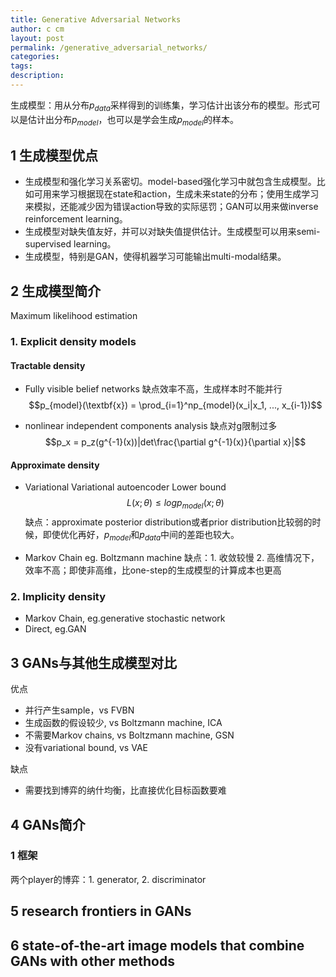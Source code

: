 ```yaml
---
title: Generative Adversarial Networks
author: c cm
layout: post
permalink: /generative_adversarial_networks/
categories:
tags:
description:
---
```


生成模型：用从分布$p_{data}$采样得到的训练集，学习估计出该分布的模型。形式可以是估计出分布$p_{model}$，也可以是学会生成$p_{model}$的样本。

## 1 生成模型优点

* 生成模型和强化学习关系密切。model-based强化学习中就包含生成模型。比如可用来学习根据现在state和action，生成未来state的分布；使用生成学习来模拟，还能减少因为错误action导致的实际惩罚；GAN可以用来做inverse reinforcement learning。
* 生成模型对缺失值友好，并可以对缺失值提供估计。生成模型可以用来semi-supervised learning。
* 生成模型，特别是GAN，使得机器学习可能输出multi-modal结果。


## 2 生成模型简介
Maximum likelihood estimation  

### 1. Explicit density models  

#### Tractable density
* Fully visible belief networks 缺点效率不高，生成样本时不能并行
$$p_{model}(\textbf{x}) = \prod_{i=1}^np_{model}(x_i|x_1, ..., x_{i-1})$$

* nonlinear independent components analysis 缺点对g限制过多
$$p_x = p_z(g^{-1}(x))|det\frac{\partial g^{-1}(x)}{\partial x}|$$

#### Approximate density
* Variational
    Variational autoencoder
    Lower bound $$L(x; \theta) \le log p_{model} (x;\theta)$$
    缺点：approximate posterior distribution或者prior distribution比较弱的时候，即使优化再好，$p_{model}$和$p_{data}$中间的差距也较大。

* Markov Chain
    eg. Boltzmann machine
    缺点：1. 收敛较慢 2. 高维情况下，效率不高；即使非高维，比one-step的生成模型的计算成本也更高
    

### 2. Implicity density 

* Markov Chain, eg.generative stochastic network
* Direct, eg.GAN

## 3 GANs与其他生成模型对比

优点  
* 并行产生sample，vs FVBN
* 生成函数的假设较少, vs Boltzmann machine, ICA
* 不需要Markov chains, vs Boltzmann machine, GSN
* 没有variational bound, vs VAE

缺点
* 需要找到博弈的纳什均衡，比直接优化目标函数要难


## 4 GANs简介
### 1 框架
两个player的博弈：1. generator, 2. discriminator


## 5 research frontiers in GANs

## 6 state-of-the-art image models that combine GANs with other methods
